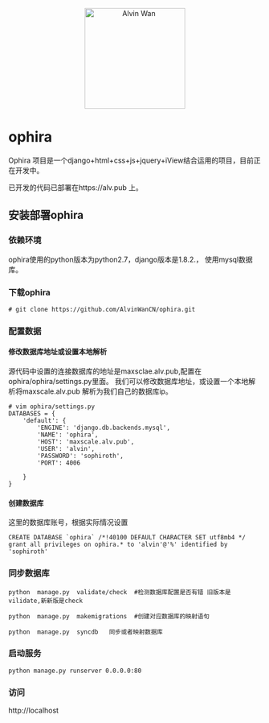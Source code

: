 <p align='center'> <a href='https://github.com/alvinwancn' target="_blank"> <img src='https://github.com/AlvinWanCN/life-record/raw/master/images/etlucency.png' alt='Alvin Wan' width=200></a></p>



# ophira
Ophira 项目是一个django+html+css+js+jquery+iView结合运用的项目，目前正在开发中。


已开发的代码已部署在https://alv.pub 上。

## 安装部署ophira

### 依赖环境

ophira使用的python版本为python2.7，django版本是1.8.2.， 使用mysql数据库。

### 下载ophira
```
# git clone https://github.com/AlvinWanCN/ophira.git
```

### 配置数据

#### 修改数据库地址或设置本地解析

源代码中设置的连接数据库的地址是maxsclae.alv.pub,配置在ophira/ophira/settings.py里面。
我们可以修改数据库地址，或设置一个本地解析将maxscale.alv.pub 解析为我们自己的数据库ip。
```
# vim ophira/settings.py
DATABASES = {
    'default': {
        'ENGINE': 'django.db.backends.mysql',
        'NAME': 'ophira',
        'HOST': 'maxscale.alv.pub',
        'USER': 'alvin',
        'PASSWORD': 'sophiroth',
        'PORT': 4006

    }
}
```
#### 创建数据库

这里的数据库账号，根据实际情况设置
```
CREATE DATABASE `ophira` /*!40100 DEFAULT CHARACTER SET utf8mb4 */
grant all privileges on ophira.* to 'alvin'@'%' identified by 'sophiroth'
```

### 同步数据库

```
python  manage.py  validate/check  #检测数据库配置是否有错 旧版本是vilidate,新新版是check

python  manage.py  makemigrations  #创建对应数据库的映射语句

python  manage.py  syncdb   同步或者映射数据库
```

### 启动服务

```
python manage.py runserver 0.0.0.0:80

```

### 访问
http://localhost